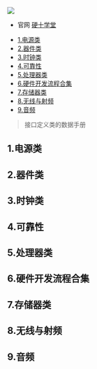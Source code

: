 


![](https://img1.doubanio.com/view/subject/s/public/s34366850.jpg)

* 官网  [硬十学堂](https://www.hw100k.com/)
  
- [1.电源类](#1电源类)
- [2.器件类](#2器件类)
- [3.时钟类](#3时钟类)
- [4.可靠性](#4可靠性)
- [5.处理器类](#5处理器类)
- [6.硬件开发流程合集](#6硬件开发流程合集)
- [7.存储器类](#7存储器类)
- [8.无线与射频](#8无线与射频)
- [9.音频](#9音频)

> 接口定义类的数据手册

## 1.电源类


## 2.器件类


## 3.时钟类

## 4.可靠性

## 5.处理器类

## 6.硬件开发流程合集

## 7.存储器类


## 8.无线与射频



## 9.音频







